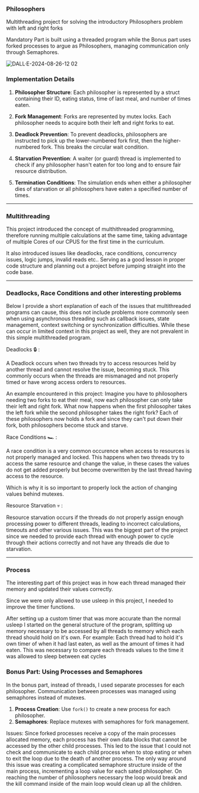 ### Philosophers

Multithreading project for solving the introductory Philosophers problem with left and right forks

Mandatory Part is built using a threaded program while the Bonus part uses forked processes to argue as Philosophers, managing communication only through Semaphores.

![DALL·E-2024-08-26-12 02](https://github.com/user-attachments/assets/d9ba0854-3b74-4d3e-9259-a881cc3fe14b)

### Implementation Details

1. **Philosopher Structure**: Each philosopher is represented by a struct containing their ID, eating status, time of last meal, and number of times eaten.

2. **Fork Management**: Forks are represented by mutex locks. Each philosopher needs to acquire both their left and right forks to eat.

3. **Deadlock Prevention**: To prevent deadlocks, philosophers are instructed to pick up the lower-numbered fork first, then the higher-numbered fork. This breaks the circular wait condition.

4. **Starvation Prevention**: A waiter (or guard) thread is implemented to check if any philosopher hasn't eaten for too long and to ensure fair resource distribution.

5. **Termination Conditions**: The simulation ends when either a philosopher dies of starvation or all philosophers have eaten a specified number of times.

---


### Multithreading

This project introduced the concept of multhithreaded programming, therefore running multiple calculations at the same time, 
taking advantage of multiple Cores of our CPUS for the first time in the curriculum.

It also introduced issues like deadlocks, race conditions, concurrency issues, logic jumps, invalid reads etc..
Serving as a good lesson in proper code structure and planning out a project before jumping straight into the code base.

---

### Deadlocks, Race Conditions and other interesting problems

Below I provide a short explanation of each of the issues that multithreaded programs can cause, 
this does not include problems more commonly seen when using asynchronous threading such as callback issues, state management, context switching or synchronization difficulties.
While these can occur in limited context in this project as well, they are not prevalent in this simple multithreaded program.

Deadlocks 🔒 :

A Deadlock occurs when two threads try to access resources held by another thread and cannot resolve the issue, becoming stuck.
This commonly occurs when the threads are mismanaged and not properly timed or have wrong access orders to resources.

An example encountered in this project:
Imagine you have to philosophers needing two forks to eat their meal, now each philosopher can only take their left and right fork.
What now happens when the first philosopher takes the left fork while the second philosopher takes the right fork?
Each of these philosophers now holds a fork and since they can't put down their fork, both philosophers become stuck and starve.

Race Conditions 🏎️ :

A race condition is a very common occurence when access to resources is not properly managed and locked.
This happens when two threads try to access the same resource and change the value, in these cases the values do not get added properly but become overwritten by the last thread having access to the resource.

Which is why it is so important to properly lock the action of changing values behind mutexes.

Resource Starvation 💀 :

Resource starvation occurs if the threads do not properly assign enough processing power to different threads, leading to incorrect calculations, timeouts and other various issues.
This was the biggest part of the project since we needed to provide each thread with enough power to cycle through their actions correctly and not have any threads die due to starvation.

---

### Process

The interesting part of this project was in how each thread managed their memory and updated their values correctly.

Since we were only allowed to use usleep in this project, I needed to improve the timer functions.

After setting up a custom timer that was more accurate than the normal usleep I started on the general structure of the program, splitting up memory necessary to be accessed by all threads to memory which each thread should hold on it's own.
For example:
Each thread had to hold it's own timer of when it had last eaten, as well as the amount of times it had eaten.
This was necessary to compare each threads values to the time it was allowed to sleep between eat cycles

### Bonus Part: Using Processes and Semaphores
In the bonus part, instead of threads, I used separate processes for each philosopher. 
Communication between processes was managed using semaphores instead of mutexes.

1. **Process Creation**: Use `fork()` to create a new process for each philosopher.
2. **Semaphores**: Replace mutexes with semaphores for fork management.

Issues:
Since forked processes receive a copy of the main processes allocated memory, each process has their own data blocks that cannot be accessed by the other child processes.
This led to the issue that I could not check and communicate to each child process when to stop eating or when to exit the loop due to the death of another process. 
The only way around this issue was creating a complicated semaphore structure inside of the main process, incrementing a loop value for each sated philosopher.
On reaching the number of philosophers necessary the loop would break and the kill command inside of the main loop would clean up all the children.

